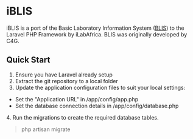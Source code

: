 iBLIS
=====

iBLIS is a port of the Basic Laboratory Information System (<a href="https://github.com/C4G/BLIS">BLIS</a>) to the Laravel PHP Framework by iLabAfrica.
BLIS was originally developed by C4G. 

Quick Start
-----------
1. Ensure you have Laravel already setup
2. Extract the git repository to a local folder
3. Update the application configuration files to suit your local settings:
  <ul><li>Set the "Application URL" in /app/config/app.php</li>
    <li>Set the database connection details in /app/config/database.php</li></ul>
4. Run the migrations to create the required database tables.
    <blockquote>php artisan migrate</blockquote>
